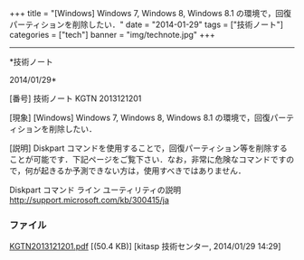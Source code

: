 ﻿+++
title = "[Windows] Windows 7, Windows 8, Windows 8.1 の環境で，回復パーティションを削除したい．"
date = "2014-01-29"
tags = ["技術ノート"]
categories = ["tech"]
banner = "img/technote.jpg"
+++

-----------------------------------------------------------------------------------------------------------------------------

*技術ノート

2014/01/29*


[番号]
技術ノート KGTN 2013121201

[現象]
[Windows] Windows 7, Windows 8, Windows 8.1
の環境で，回復パーティションを削除したい．

[説明]
Diskpart
コマンドを使用することで，回復パーティション等を削除することが可能です．下記ページをご覧下さい．なお，非常に危険なコマンドですので，何が起きるか予測できない方は，使用すべきではありません．

Diskpart コマンド ライン ユーティリティの説明
<http://support.microsoft.com/kb/300415/ja>


### ファイル

 
 


[KGTN2013121201.pdf](http://techreport.kitasp.net/attachments/download/1456/KGTN2013121201.pdf)
 [(50.4 KB)] [kitasp 技術センター, 2014/01/29
14:29]


 


 

